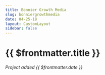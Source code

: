 ```yaml
---
title: Bonnier Growth Media
slug: bonniergrowthmedia
date: 04-25-18
layout: CustomLayout
sidebar: false
---
```

<ApiPostHero/>

# {{ $frontmatter.title }}
###### Project added {{ $frontmatter.date }}

<ApiPost/>
